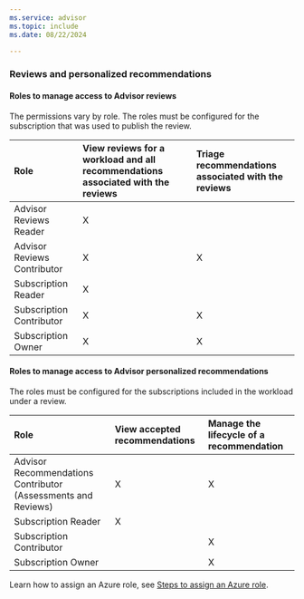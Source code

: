 ```yaml
---
ms.service: advisor
ms.topic: include
ms.date: 08/22/2024

---
```


### Reviews and personalized recommendations

#### Roles to manage access to Advisor reviews

The permissions vary by role. The roles must be configured for the subscription that was used to publish the review.

| Role | View reviews for a workload and all recommendations associated with the reviews | Triage recommendations associated with the reviews |
|:--- |:--- |:--- |
| Advisor Reviews Reader | X |  |
| Advisor Reviews Contributor | X | X |
| Subscription Reader | X |  |
| Subscription Contributor | X | X |
| Subscription Owner | X | X |

#### Roles to manage access to Advisor personalized recommendations

The roles must be configured for the subscriptions included in the workload under a review.

| Role | View accepted recommendations | Manage the lifecycle of a recommendation |
|:--- |:--- |:--- |
| Advisor Recommendations Contributor (Assessments and Reviews) | X | X |
| Subscription Reader | X |  |
| Subscription Contributor |  | X |
| Subscription Owner |  | X |

Learn how to assign an Azure role, see [Steps to assign an Azure role](/azure/role-based-access-control/role-assignments-steps "Steps to assign an Azure role | Azure RBAC | Microsoft Learn").
